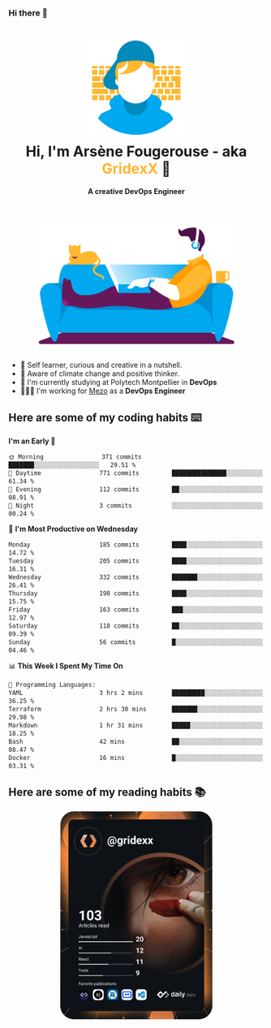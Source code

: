 ### Hi there 👋

<!--
**GridexX/gridexx** is a ✨ _special_ ✨ repository because its `README.md` (this file) appears on your GitHub profile.

Here are some ideas to get you started:

- 🔭 I’m currently working on ...
- 🌱 I’m currently learning ...
- 👯 I’m looking to collaborate on ...
- 🤔 I’m looking for help with ...
- 💬 Ask me about ...
- 📫 How to reach me: ...
- 😄 Pronouns: ...
- ⚡ Fun fact: ...
-->


<!-- Header -->
<h1 align="center">
  <img src="./images/user_profile.png" width="200">
  <br>
  Hi, I'm Arsène Fougerouse - aka <span style="color:#ffb72e">GridexX</span> 👋
</h1>


<p align="center">
  <b>A creative DevOps Engineer </b>
</p>
<br/>
<p align="center">
  <img src="./images/man_couch.png" width="400">
</p>

- 🎨 Self learner, curious and creative in a nutshell. 
- 🌱 Aware of climate change and positive thinker.
- 📕 I'm currently studying at Polytech Montpellier in **DevOps**
- 👨🏻‍💻 I'm working for [Mezo](https://meso-lr.umontpellier.fr/) as a **DevOps Engineer**


## Here are some of my coding habits ⌨️

<!-- Add a section about tech and Ops stack
  Like this one : https://github.com/Xanthus58#-tech-stack
-->
<!--START_SECTION:waka-->
**I'm an Early 🐤** 

```text
🌞 Morning                371 commits         ███████░░░░░░░░░░░░░░░░░░   29.51 % 
🌆 Daytime                771 commits         ███████████████░░░░░░░░░░   61.34 % 
🌃 Evening                112 commits         ██░░░░░░░░░░░░░░░░░░░░░░░   08.91 % 
🌙 Night                  3 commits           ░░░░░░░░░░░░░░░░░░░░░░░░░   00.24 % 
```
📅 **I'm Most Productive on Wednesday** 

```text
Monday                   185 commits         ████░░░░░░░░░░░░░░░░░░░░░   14.72 % 
Tuesday                  205 commits         ████░░░░░░░░░░░░░░░░░░░░░   16.31 % 
Wednesday                332 commits         ███████░░░░░░░░░░░░░░░░░░   26.41 % 
Thursday                 198 commits         ████░░░░░░░░░░░░░░░░░░░░░   15.75 % 
Friday                   163 commits         ███░░░░░░░░░░░░░░░░░░░░░░   12.97 % 
Saturday                 118 commits         ██░░░░░░░░░░░░░░░░░░░░░░░   09.39 % 
Sunday                   56 commits          █░░░░░░░░░░░░░░░░░░░░░░░░   04.46 % 
```


📊 **This Week I Spent My Time On** 

```text
💬 Programming Languages: 
YAML                     3 hrs 2 mins        █████████░░░░░░░░░░░░░░░░   36.25 % 
Terraform                2 hrs 30 mins       ███████░░░░░░░░░░░░░░░░░░   29.98 % 
Markdown                 1 hr 31 mins        █████░░░░░░░░░░░░░░░░░░░░   18.25 % 
Bash                     42 mins             ██░░░░░░░░░░░░░░░░░░░░░░░   08.47 % 
Docker                   16 mins             █░░░░░░░░░░░░░░░░░░░░░░░░   03.31 % 
```


<!--END_SECTION:waka-->

## Here are some of my reading habits 📚
<div  align="center">
  <img src="./images/devcard.svg" width="300">
</div>
